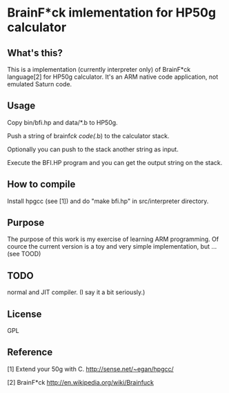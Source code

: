 # BrainF*ck imlementation for HP50g calculator

## What's this?
This is a implementation (currently interpreter only) of BrainF*ck language[2] for HP50g calculator.
It's an ARM native code application, not emulated Saturn code.


## Usage
Copy bin/bfi.hp and data/*.b to HP50g.

Push a string of brainf*ck code(*.b) to the calculator stack.

Optionally you can push to the stack another string as input.

Execute the BFI.HP program and you can get the output string on the stack.


## How to compile
Install hpgcc (see [1]) and do "make bfi.hp" in src/interpreter directory.


## Purpose
The purpose of this work is my exercise of learning ARM programming.
Of cource the current version is a toy and very simple implementation, but ... (see TOOD)


## TODO
normal and JIT compiler. (I say it a bit seriously.)


## License
GPL


## Reference
[1] Extend your 50g with C. http://sense.net/~egan/hpgcc/

[2] BrainF*ck http://en.wikipedia.org/wiki/Brainfuck


